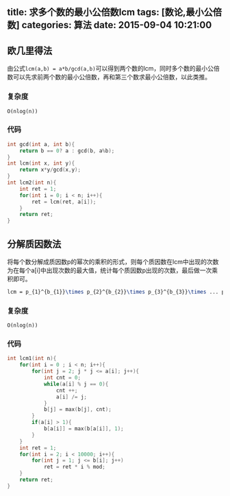 title: 求多个数的最小公倍数lcm
tags: [数论,最小公倍数]
categories: 算法
date: 2015-09-04 10:21:00
---

## 欧几里得法

由公式`lcm(a,b) = a*b/gcd(a,b)`可以得到两个数的lcm，同时多个数的最小公倍数可以先求前两个数的最小公倍数，再和第三个数求最小公倍数，以此类推。
<!-- more -->
### 复杂度

`O(nlog(n))`

### 代码

```cpp
int gcd(int a, int b){
    return b == 0? a : gcd(b, a%b); 
}
int lcm(int x, int y){
    return x*y/gcd(x,y);
} 
int lcm2(int n){
    int ret = 1;
    for(int i = 0; i < n; i++){
        ret = lcm(ret, a[i]);
    }
    return ret;
}
```

## 分解质因数法

将每个数分解成质因数p的幂次的乘积的形式，则每个质因数在lcm中出现的次数为在每个a[i]中出现次数的最大值，统计每个质因数p出现的次数，最后做一次乘积即可。

```latex
lcm = p_{1}^{b_{1}}\times p_{2}^{b_{2}}\times p_{3}^{b_{3}}\times ... p_{k}^{b_{k}}
```

### 复杂度

`O(nlog(n))`

### 代码

```cpp
int lcm1(int n){
    for(int i = 0 ; i < n; i++){
        for(int j = 2; j * j <= a[i]; j++){
            int cnt = 0;
            while(a[i] % j == 0){
                cnt ++;
                a[i] /= j;
            }
            b[j] = max(b[j], cnt);
        }
        if(a[i] > 1){
            b[a[i]] = max(b[a[i]], 1);
        }
    }
    int ret = 1;
    for(int i = 2; i < 10000; i++){
        for(int j = 1; j <= b[i]; j++)
            ret = ret * i % mod;
    }
    return ret;
}
```
  